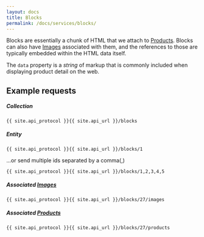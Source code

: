 ```yaml
---
layout: docs
title: Blocks
permalink: /docs/services/blocks/
---
```


[var_Images]: /
[var_Products]: /

Blocks are essentially a chunk of HTML that we attach to [Products][var_Products]. Blocks can also have [Images][var_Images] associated with them, and the references to those are 
typically embedded within the HTML data itself.

The `data` property is a *string* of markup that is commonly included when displaying product detail on the web.

## Example requests

##### Collection

```
{{ site.api_protocol }}{{ site.api_url }}/blocks
```

##### Entity

```
{{ site.api_protocol }}{{ site.api_url }}/blocks/1
```

...or send multiple ids separated by a comma(,)

```
{{ site.api_protocol }}{{ site.api_url }}/blocks/1,2,3,4,5
```

##### Associated [Images][var_Images]

```
{{ site.api_protocol }}{{ site.api_url }}/blocks/27/images
```

##### Associated [Products][var_Products]

```
{{ site.api_protocol }}{{ site.api_url }}/blocks/27/products
```
